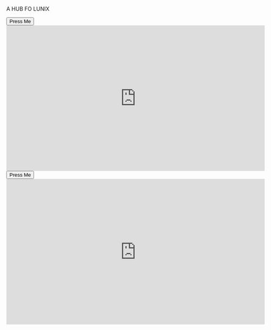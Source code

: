 
A HUB FO LUNIX
<!DOCTYPE html>
<html> <TItle>SHINE web-share</TItle>
<html>
  <head>
    <meta charset="UTF-8">
    <title>Input Button Example</title>
  </head>
  <body>
    <!-- An input button that shows an alert when clicked -->
    <input type="button" value="Press Me" onclick="alert('Input Button clicked!')"> <file:///D:/SHINE_REPOSATORY/INDEX.HTML?
  </body>
</html>

</html>
  <iframe width="677" height="381" src="https://www.youtube.com/embed/W4n30519lUI" title="The ENTIRE Story of the Book of Enoch Explained | Documentary" frameborder="0" allow="accelerometer; autoplay; clipboard-write; encrypted-media; gyroscope;4 picture-in-picture; web-share" refer4rerpolicy="strict-origin-when-cross-o4rigin" allowfullscreen></iframe# SHINE
A HUB FOR SUB LUNIX
<!DOCTYPE html>
<html>
  <Body>
  <iframe src="https://www.facebook.com/plugins/post.php?href=https%3A%2F%2Fwww.facebook.com%2FRainShinePhotography%2Fposts%2Fpfbid0R2Dw3UbRAQjfHmpMFEa8aS1hgVtwH41rLaaDRD3x3NSvye2FmdqrKM15ouV8n3itl&show_text=true&width=500" width="500" height="687" style="border:none;overflow:hidden" scrolling="no" frameborder="0" allowfullscreen="true" allow="autoplay; clipboard-write; encrypted-media; picture-in-picture; web-share"></iframe> <TItle>SHINE web-share</TItle>
<body>
  <!DOCTYPE html>
<html>
  <head>
    <meta charset="UTF-8">
    <title>Input Button Example</title>
  </head>
  <body>
    <!-- An input button that shows an alert when clicked -->
    <input type="button" value="Press Me" onclick="alert('Input Button clicked!')"> <file:///D:/SHINE_REPOSATORY/INDEX.HTML?
  </body>
</html>

</html><iframe width="677" height="381" src="https://www.youtube.com/embed/W4n30519lUI" title="The ENTIRE Story of the Book of Enoch Explained | Documentary" frameborder="0" allow="accelerometer; autoplay; clipboard-write; encrypted-media; gyroscope;4 picture-in-picture; web-share" refer4rerpolicy="strict-origin-when-cross-o4rigin" allowfullscreen></iframe
